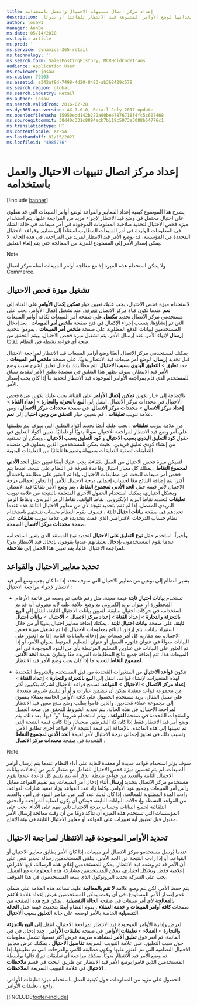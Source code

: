 ```yaml
---
title: إعداد مركز اتصال تنبيهات الاحتيال والعمل باستخدامه
description: يشرح هذا الموضوع كيفية إعداد قواعد لتنبيه ممثلي خدمة العملاء بمعلومات الاحتيال المحتمل عند معالجة الأوامر. ‏‫يمكنك تعريف رموز محددة لاستخدامها لوضع الأوامر المشبوهة قيد الانتظار تلقائيًا أو يدويًا.‬
author: josaw1
manager: AnnBe
ms.date: 05/14/2018
ms.topic: article
ms.prod: ''
ms.service: dynamics-365-retail
ms.technology: ''
ms.search.form: SalesPostingHistory, MCRHoldCodeTrans
audience: Application User
ms.reviewer: josaw
ms.custom: 79103
ms.assetid: e342af8d-7498-4d20-8483-ab368429c578
ms.search.region: global
ms.search.industry: Retail
ms.author: josaw
ms.search.validFrom: 2016-02-28
ms.dyn365.ops.version: AX 7.0.0, Retail July 2017 update
ms.openlocfilehash: 15950edd142b222a90bee7876718f4fc5c607468
ms.sourcegitcommit: 38d40c331c8894acb7b119c5073e3088b54776c1
ms.translationtype: HT
ms.contentlocale: ar-SA
ms.lasthandoff: 01/15/2021
ms.locfileid: "4985776"
---
```

# <a name="set-up-and-work-with-call-center-fraud-alerts"></a>إعداد مركز اتصال تنبيهات الاحتيال والعمل باستخدامه

[!include [banner](includes/banner.md)]

يشرح هذا الموضوع كيفية إعداد المعايير والقواعد لوضع أوامر المبيعات التي قد تنطوي على احتيال محتمل في وضع قيد الانتظار لإجراء مزيد من المراجعة عليها. يتم استخدام ميزة فحص الاحتيال لتحديد صلاحية المعلومات الموجودة في أمر مبيعات. في حالة الشك في المعلومات الواردة في أمر المبيعات المطلوب استناداً إلى معايير وقواعد الاحتيال المحددة من المؤسسة، قد يوضع الأمر قيد الانتظار لمزيد من المراجعة. في هذه الحالة، لا يمكن إصدار الأمر إلى المستودع للمزيد من المعالجة حتى يتم إلغاء التعليق.

> [!NOTE]
> ولا يمكن استخدام هذه الميزة إلا مع معالجة أوامر المبيعات لقناة مركز اتصال Commerce.

## <a name="turning-on-the-fraud-check-feature"></a>تشغيل ميزة فحص الاحتيال

لاستخدام ميزة فحص الاحتيال، يجب عليك تعيين خيار **‏‫تمكين إكمال الأوامر‬** على القناة إلى **نعم** عندما تكون قناة مركز الاتصال [مُعرفة](https://docs.microsoft.com/dynamics365/unified-operations/retail/set-up-order-processing-options). عند تشغيل إكمال الأوامر، يجب على مستخدمي مركز الاتصال تحديد **مكتمل** على صفحة أمر المبيعات لكافة أوامر المبيعات التي تم إنشاؤها. يتسبب إجراء الإكمال في فتح صفحة **ملخص أمر المبيعات** . بعد إدخال المستخدمين لبيانات الدفع المطلوبة على صفحة **ملخص أمر المبيعات** ، يقوموا بتحديد **إرسال** لإنهاء الأمر. عند إرسال الأمر، يتم تشغيل ميزة فحص الاحتيال، ويتم التحقق من صحة أي قواعد نشطة في النظام تلقائيًا.

يمكنك لمستخدمي مركز الاتصال أيضًا وضع أوامر المبيعات قيد الانتظار لمراجعة الاحتيال قبل تحديد **إرسال**. لوضع أمر مبيعات قيد الانتظار يدويًا، على صفحة **ملخص أمر المبيعات** ، حدد **تعليق** \> **التعليق اليدوي بسبب الاحتيال**. تتم مطالبتك بإدخال تعليق لشرح سبب وضع الأمر قيد الانتظار. سوف يظهر هذا التعليق في منضدة [تعليق الأمر](https://docs.microsoft.com/dynamics365/unified-operations/retail/work-with-order-holds) لتقديم سياق للمستخدم الذي قام بمراجعة الأوامر الموجودة قيد الانتظار لتحديد ما إذا كان يجب إصدار الأمر.

بالإضافة إلى خيار تكوين **تمكين إكمال الأوامر** على القناة، يجب عليك تكوين ميزة فحص الاحتيال في محددات مركز الاتصال. انتقل إلى **البيع بالتجزئة والتجارة** \> **إعداد القناة** \> **إعداد مركز الاتصال** \> **محددات مركز الاتصال**. في صفحة **محددات مركز الاتصال** ، ومن علامة تبويب **تعليقات** ، قم بتعيين خيار **التحقق من وجود احتيال** إلى **نعم**.

من علامة تبويب **تعليقات** ، يجب عليك أيضًا تحديد [أكواد التعليق](https://docs.microsoft.com/dynamics365/unified-operations/retail/work-with-order-holds) التي سوف يتم تطبيقها على أمر وضع قيد الانتظار لمراجعة الاحتيال سواءً يدويًا أو تلقائيًا. تعيين أكواد التعليق في حقول **‏‫كود التعليق اليدوي بسبب الاحتيال‬** و **‏‫كود التعليق بسبب الاحتيال‬** . ويمكن أن تستفيد من إنشاء كودي تعليق فريدين، بحيث يمكن للمستخدمين الذين يعملون في منضدة التعليقات تصفية التعليقات بسهولة وتمييزها تلقائيًا من التعليقات اليدوية.

لتميكن ميزة فحص الاحتيال من العمل بكفاءة، يجب عليك أيضًا تعيين حقل **الحد الأدنى لمجموع النقاط** . يمتلك كل معيار احتيال وقاعدة مُعرفة في النظام على نتيجة. عندما يتم فحص أمر مبيعات للبحث عن مطابقات الاحتيال، وإذا تم العثور على مطابقة واحدة أو أكثر، يتم إضافة النتائج معًا لحساب إجمالي درجة الاحتيال للأمر. إذا تجاوز إجمالي درجة الاحتيال لأمر قيمة حقل **الحد الأدنى لمجموع النقاط** ، يتم وضع الأمر تلقائيًا قيد الانتظار. وبشكل اختياري، يمكنك استخدام الحقول الأخرى المتعلقة بالنتيجة من علامة تبويب **تعليقات** لتحديد نقاط البريد الإلكتروني، نقاط الهاتف، نقاط الرمز البريدي، ونقاط الرمز البريدي المفصل. إذا لم تقم بتحديد نتيجة لأي من معايير الاحتيال الثابتة هذه عندما تحددهم في صفحة **بيانات احتيال ثابتة** ، فسوف يقوم النظام بحساب نتيجتهم باستخدام نظام حساب الدرجات الافتراضي الذي قمت بتحديده في علامة تبويب **تعليقات** على صفحة **محددات مركز الاتصال** الصفحة.

وأخيراً، استخدم حقل **نوع التعليق على الاحتيال** لتحديد نوع المستند الذي يتعين استخدامه عندما يقوم المستخدمون بإدخال تعليقاتهم عندما يقومون بإدخال قيد الانتظار يدويًا لمراجعة الاحتيال. غالباً، يتم تعيين هذا الحقل إلى **ملاحظة**.

## <a name="defining-fraud-criteria-and-rules"></a>تحديد معايير الاحتيال والقواعد

يشير النظام إلى نوعين من معايير الاحتيال التي سوف تحدد إذا ما كان يجب وضع أمر قيد الانتظار لإجراء مراجعة الاحتيال:

- تستخدم **بيانات احتيال ثابتة** قيمة معينة، مثل رقم هاتف تم وضعه في قائمة الأرقام المحظورة أو عنوان بريد إلكتروني تم وضع علامة عليه لأنه معروف أنه قد تم استخدامه في حركات احتيال سابقة. لتعيين بيانات الاحتيال الثابتة، انتقل إلى **البيع بالتجزئة والتجارة** \> **إعداد القناة** \> **إعداد مركز الاتصال** \> **الاحتيال** \> **بيانات احتيال ثابتة**. على صفحة **بيانات احتيال ثابتة** ، يمكنك إضافة معايير احتيال يدويًا أو من خلال استيراد بيانات. يتم إرفاق النتائج بمعلومات الاحتيال. إذا تم تشغيل ميزة فحص الاحتيال، يتم مقارنة كل أمر مبيعات يتم إدخاله بالبيانات الثابتة. إذا تم العثور على البيانات سواءً في عنوان فاتورة العميل أو عنوان التسليم المرتبط بعنوان الأمر، أو إذا تم العثور على البيانات في عناوين التسليم المرتبطة بأي من البنود الموجودة في أمر المبيعات هذا، تتم إضافة جميع نتائج المطابقات الفريدة معًا وتقارن بقيمة **الحد الأدنى لمجموع النقاط** لتحديد ما إذا كان يجب وضع الأمر قيد الانتظار.

- تتكون **قواعد الاحتيال** من المتغيرات المُحددة من قبل المستخدم والشروط المُحددة لهذه المتغيرات. لإنشاء قواعد، انتقل إلى **البيع بالتجزئة والتجارة** \> **إعداد القناة** \> **إعداد مركز الاتصال** \> **الاحتيال** \> **القواعد**. تسمح قواعد الاحتيال لشركة بتكوين أكثر من مجموعة قواعد معقدة يمكن أن تتضمن عبارات **و** أو **أو** لتقييم شروط متعددة. على سبيل المثال، يريد مستخدم الحصول على كافة الأوامر الخاصة بعملاء ينتمون إلى مجموعة عملاء مُحددين، والذين قاموا بطلب وضع منتج معين قيد الانتظار لمراجعة الاحتيال. في هذه الحالة، يتم تحديد الشروط للتحقق من صحة العميل والمنتجات المُحددة في صفحة **القواعد** ، ويتم استخدام شروط "و" فيها. بعد ذلك، يتم وضع أمر قيد الانتظار فقط إذا كان كلا الشرطين صحيحًا، وإذا كانت قيمة النتيجة التي تم تعيينها إلى هذه القاعدة، بالإضافة إلى قيمة النتيجة لأي قواعد أخرى تطابق الأمر، وتسبب ذلك في تجاوز إجمالي درجة الاحتيال لأمر لقيمة **الحد الأدنى لمجموع النقاط** المُحددة في صفحة **محددات مركز الاتصال** .

> [!NOTE]
> سوف يؤثر استخدام قواعد عديدة أو معقدة للغاية على أداء النظام عندما يتم إرسال أوامر المبيعات. لم يتم تحسين ميزة فحص الاحتيال للتعامل مع مقدار كبير من إدخالات بيانات الاحتيال الثابتة والعديد من قواعد نشطة. تذكر أنه يتم تقييم كل قاعدة عندما يقوم مستخدمو مركز الاتصال بتحديد **إرسال** أثناء إدخال أمر المبيعات. يتم تقييم القواعد مقابل رأس أمر المبيعات وجميع بنود الأوامر. وكلما زاد عدد القواعد وزاد تعقيد عبارات القواعد، زادت المدة المطلوبة للمعالجة. إذا كان لديك عدد كبير من عناصر البنود في أمر، والعديد من القواعد النشطة وإدخالات البيانات الثابتة، فيمكن أن يكون لعملية المراجعة والتحقق التلقائية لجميع البيانات وحساب درجة الاحتيال تأثير مهم على الأداء. يجب على المؤسسات التي تستخدم هذه الميزة أن تتأكد دومًا من أن وقت معالجة إرسال الأمر مقبول قبل تطبيق أية تغييرات على القواعد أو معايير الاحتيال الثابتة في بيئة الإنتاج.

## <a name="identifying-orders-that-are-on-hold-for-fraud-review"></a>تحديد الأوامر الموجودة قيد الانتظار لمراجعة الاحتيال

عندما يُرسل مستخدمو مركز الاتصال أمر مبيعات، إذا كان الأمر يطابق معايير الاحتيال أو القواعد، أو إذا زادت النتيجة عن الحد الأدنى، يتلقى المستخدمين رسالة تحذير تنص على أن الأمر قد تم وضعه قيد الانتظار. يمكن للمستخدمين إغلاق هذه الرسالة، لإنها لأغراض إعلامية فقط. وبشكل اختياري، يمكن للمستخدمين مشاركة هذه المعلومات مع العميل. يجب على الشركة تحديد البروتوكول الذي يتبعه المستخدمون في هذا الموقف.

يتم حفظ الأمر، لكن يتم وضع علامة **لا تقم بالمعالجة** عليه. تساعد هذه العلامة على ضمان عدم إصدار الأمر للمستودع. في أي وقت، يمكن للمستخدمين عرض إعداد علامة **لا تقم بالمعالجة** لأي أمر مبيعات في صفحة **الحالة التفصيلية** . يمكن فتح هذه الصفحة من صفحات **كافة أوامر المبيعات** و **خدمة العملاء** . يقوم النظام أيضًا بتحديث قيمة حقل **الحالة التفصيلية** الخاصة بالأمر لوضعه على حالة **التعليق بسبب الاحتيال**.

لعرض وإدارة الأوامر الموجودة قيد الانتظار لمراجعة الاحتيال، انتقل إلى **البيع بالتجزئة والتجارة** \> **العملاء** \> **تعليقات الأوامر**. في صفحة **تعليقات الأوامر** ، حدد إدخال في في القائمة، ثم انقر فوق **تعليق الأمر** لمشاهدة طريقة عرض أكثر تفصيلًا تشمل معلومات حول سبب التعليق. على علامة التبويب السريعة **تفاصيل الاحتيال** ، يمكنك عرض معايير الاحتيال النظامية التي تم العثور عليها وتكون مطابقة للأمر، والدرجات التي تم تطبيقها. إذا تم وضع الأمر قيد الانتظار يدويًا، يمكنك مراجعة أي تعليقات تم إدخالها بواسطة المستخدمين الذين قاموا بوضع الأمر قيد الانتظار عن طريق البحث في قسم **ملاحظات الاحتيال** في علامة التبويب السريعة **الملاحظات** .

للحصول على مزيد من المعلومات حول كيفية العمل باستخدام ميزة تعليقات الأوامر، راجع[ ، تعليقات الأوامر](https://docs.microsoft.com/dynamics365/unified-operations/retail/work-with-order-holds).


[!INCLUDE[footer-include](../includes/footer-banner.md)]